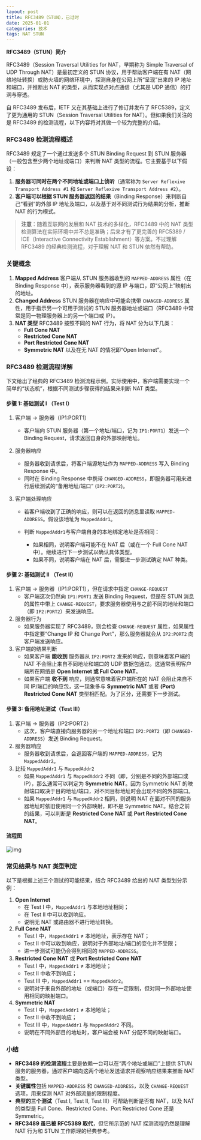 ```yaml
---
layout: post
title: RFC3489（STUN），已过时
date: 2025-01-01
categories: 技术
tags: NAT STUN
---
```


**RFC3489（STUN）简介**

RFC3489（Session Traversal Utilities for NAT，早期称为 Simple Traversal of UDP Through NAT）是最初定义的 STUN 协议，用于帮助客户端在有 NAT（网络地址转换）或防火墙的网络环境中，探测自身在公网上所“呈现”出来的 IP 地址和端口，并推断出 NAT 的类型，从而实现点对点通信（尤其是 UDP 通信）的打洞与穿透。

自 RFC3489 发布后，IETF 又在其基础上进行了修订并发布了 RFC5389，定义了更为通用的 STUN（Session Traversal Utilities for NAT）。但如果我们关注的是 RFC3489 的检测流程，以下内容将对其做一个较为完整的介绍。


### RFC3489 检测流程概述

RFC3489 规定了一个通过发送多个 STUN Binding Request 到 STUN 服务器（一般包含至少两个地址或端口）来判断 NAT 类型的流程。它主要基于以下假设：

1. **服务器可同时在两个不同地址或端口上侦听**（通常称为 `Server Reflexive Transport Address #1` 和 `Server Reflexive Transport Address #2`）。
2. **客户端可以根据 STUN 服务器返回的结果**（Binding Response）来判断自己“看到”的外部 IP 地址及端口，以及基于对不同测试行为结果的分析，推断 NAT 的行为模式。

> **注意**：随着互联网的发展和 NAT 技术的多样化，RFC3489 中的 NAT 类型检测算法在实际环境中并不总是准确；后来才有了更完善的 RFC5389 / ICE（Interactive Connectivity Establishment）等方案。不过理解 RFC3489 的经典检测流程，对于理解 NAT 和 STUN 依然有帮助。


### 关键概念

1. **Mapped Address**
   客户端从 STUN 服务器收到的 `MAPPED-ADDRESS` 属性（在 Binding Response 中），表示服务器看到的源 IP 与端口，即“公网上”映射出的地址。
2. **Changed Address**
   STUN 服务器在响应中可能会携带 `CHANGED-ADDRESS` 属性，用于指示另一个可用于测试的 STUN 服务器地址或端口（RFC3489 中常常是同一物理服务器上的另一个端口或 IP）。
3. **NAT 类型**
   RFC3489 按照不同的 NAT 行为，将 NAT 分为以下几类：
   - **Full Cone NAT**
   - **Restricted Cone NAT**
   - **Port Restricted Cone NAT**
   - **Symmetric NAT**
     以及在无 NAT 的情况即“Open Internet”。

### RFC3489 检测流程详解

下文给出了经典的 RFC3489 检测流程示例。实际使用中，客户端需要实现一个简单的“状态机”，根据不同测试步骤获得的结果来判断 NAT 类型。

#### 步骤 1: 基础测试 I （Test I）

1. 客户端 → 服务器（IP1:PORT1）

   - 客户端向 STUN 服务器（第一个地址/端口，记为 `IP1:PORT1`）发送一个 Binding Request，请求返回自身的外部映射地址。

2. 服务器响应

   - 服务器收到请求后，将客户端源地址作为 `MAPPED-ADDRESS` 写入 Binding Response 中。
   - 同时在 Binding Response 中携带 `CHANGED-ADDRESS`，即服务器可用来进行后续测试的“备用地址/端口” (`IP2:PORT2`)。

3. 客户端处理响应

   - 若客户端收到了正确的响应，则可以在返回的消息里读取 `MAPPED-ADDRESS`。假设该地址为 `MappedAddr1`。

   - 判断 `MappedAddr1`与客户端自身的本地绑定地址是否相同：

     - 如果相同，说明客户端可能不在 NAT 后（或在一个 Full Cone NAT 中）。继续进行下一步测试以确认具体类型。
     - 如果不同，说明客户端在 NAT 后，需要进一步测试确定 NAT 种类。

#### 步骤 2: 基础测试 II （Test II）

1. 客户端 → 服务器（IP1:PORT1），但在请求中指定 `CHANGE-REQUEST`
   - 客户端这次仍然向 `IP1:PORT1` 发送 Binding Request，但是在 STUN 消息的属性中带上 `CHANGE-REQUEST`，要求服务器使用与之前不同的地址和端口（即 `IP2:PORT2`）来发送响应。
2. 服务器行为
   - 如果服务器实现了 RFC3489，则会检查 `CHANGE-REQUEST` 属性，如果属性中指定要“Change IP 和 Change Port”，那么服务器就会从 `IP2:PORT2` 向客户端发送响应。
3. 客户端的结果判断
   - 如果客户端 **能收到** 服务器从 `IP2:PORT2` 发来的响应，则意味着客户端的 NAT 不会阻止来自不同地址和端口的 UDP 数据包通过。这通常表明客户端所在网络是 **Open Internet 或 Full Cone NAT**。
   - 如果客户端 **收不到** 响应，则通常意味着客户端所在的 NAT 会阻止来自不同 IP/端口的响应包，这一现象多与 **Symmetric NAT** 或者 **(Port) Restricted Cone NAT** 类型相匹配。为了区分，还需要下一步测试。

#### 步骤 3: 备用地址测试（Test III）

1. 客户端 → 服务器（IP2:PORT2）
   - 这次，客户端直接向服务器的另一个地址和端口 `IP2:PORT2`（即 `CHANGED-ADDRESS`）发送 Binding Request。
2. 服务器响应
   - 服务器收到请求后，会返回客户端的 `MAPPED-ADDRESS`，记为 `MappedAddr2`。
3. 比较 `MappedAddr1` 与 `MappedAddr2`
   - 如果 `MappedAddr1` 与 `MappedAddr2` 不同（即，分别是不同的外部端口或 IP），那么通常可以判定为 **Symmetric NAT**。因为 Symmetric NAT 的映射端口取决于目的地址/端口，对不同目标地址时会出现不同的外部端口。
   - 如果 `MappedAddr1` 与 `MappedAddr2` 相同，则说明 NAT 在面对不同的服务器地址时依旧使用同一个外部映射，即不是 Symmetric NAT。结合之前的结果，可以判断是 **Restricted Cone NAT** 或 **Port Restricted Cone NAT**。

#### 流程图

![img](https://image.hanblog.fun/images/2025/01/01/RFC3489.png)


### 常见结果与 NAT 类型判定

以下是根据上述三个测试的可能结果，结合 RFC3489 给出的 NAT 类型划分示例：

1. **Open Internet**
   - 在 Test I 中，`MappedAddr1` 与本地地址相同；
   - 在 Test II 中可以收到响应。
   - 说明无 NAT 或路由器不进行地址转换。
2. **Full Cone NAT**
   - Test I 中，`MappedAddr1` ≠ 本地地址，表示存在 NAT；
   - Test II 中可以收到响应，说明对于外部地址/端口的变化并不受限；
   - 进一步测试可能仍会得到相同的 `MAPPED-ADDRESS`。
3. **Restricted Cone NAT** 或 **Port Restricted Cone NAT**
   - Test I 中，`MappedAddr1` ≠ 本地地址；
   - Test II 中收不到响应；
   - Test III 中，`MappedAddr1` == `MappedAddr2`。
   - 说明对于来自外部的地址（或端口）存在一定限制，但对同一外部地址使用相同的映射端口。
4. **Symmetric NAT**
   - Test I 中，`MappedAddr1` ≠ 本地地址；
   - Test II 中收不到响应；
   - Test III 中，`MappedAddr1` 与 `MappedAddr2` 不同。
   - 说明在不同外部目的地址时，客户端会被 NAT 分配不同的映射端口。


### 小结

- **RFC3489 的检测流程**主要是依赖一台可以在“两个地址或端口”上提供 STUN 服务的服务器，通过客户端向这两个地址发送请求并观察响应结果来推断 NAT 类型。
- **关键属性**包括 `MAPPED-ADDRESS` 和 `CHANGED-ADDRESS`，以及 `CHANGE-REQUEST` 选项，用来探测 NAT 对外部流量的限制程度。
- **典型的三个测试**（Test I, Test II, Test III）可帮助判断是否有 NAT，以及 NAT 的类型是 Full Cone、Restricted Cone、Port Restricted Cone 还是 Symmetric。
- **RFC3489 虽已被 RFC5389 取代**，但它所示范的 NAT 探测流程仍然是理解 NAT 行为和 STUN 工作原理的经典参考。